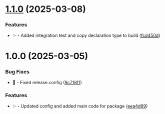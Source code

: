 # [1.1.0](https://github.com/Zilero232/pure-flow-ai/compare/v1.0.0...v1.1.0) (2025-03-08)


### Features

* ✨ - Added integration test and copy declaration type to build ([fcd450d](https://github.com/Zilero232/pure-flow-ai/commit/fcd450d723beef65bf31a07ec8de6be66fd27795))

# 1.0.0 (2025-03-05)


### Bug Fixes

* 🐛 - Fixed release.config ([9c718f1](https://github.com/Zilero232/pure-flow-ai/commit/9c718f1fc2fc7bda2eff96f58c96179ed08bbbe6))


### Features

* ✨ - Updated config and added main code for package ([eea4d89](https://github.com/Zilero232/pure-flow-ai/commit/eea4d8989f8daf8823f167c600e0bde948f46026))
